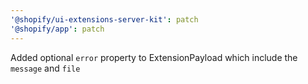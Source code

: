 ```yaml
---
'@shopify/ui-extensions-server-kit': patch
'@shopify/app': patch
---
```


Added optional `error` property to ExtensionPayload which include the `message` and `file`

